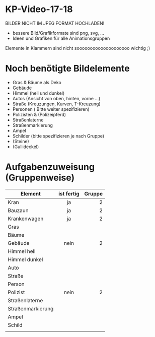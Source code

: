 # KP-Video-17-18

BILDER NICHT IM JPEG FORMAT HOCHLADEN!
- bessere Bild/Grafikformate sind png, svg, ...
- Ideen und Grafiken für alle Animationsgruppen

Elemente in Klammern sind nicht soooooooooooooooooooo wichtig ;)

# Noch benötigte Bildelemente
- Gras & Bäume als Deko
- Gebäude 
- Himmel (hell und dunkel)
- Autos (Ansicht von oben, hinten, vorne ...)
- Straße (Kreuzungen, Kurven, T-Kreuzung)
- Personen (  Bitte weiter spezifizieren)
- Polizisten & (Polizeipferd)
- Straßenlaterne
- Straßenmarkierung
- Ampel
- Schilder (bitte spezifizieren je nach Gruppe)
- (Steine)
- (Gullideckel)




# Aufgabenzuweisung (Gruppenweise)



| Element   |    ist fertig      |  Gruppe |
|----------|:-------------:|------:|
| Kran |  ja | 2 |
| Bauzaun |    ja   |   2 |
| Krankenwagen | ja |    2 |
|   Gras            |    |     |
|     Bäume          |    |     |
|          Gebäude     |  nein  |  2   |
|     Himmel hell          |    |     |
|  Himmel dunkel        |    |     |
|      Auto         |    |     |
|     Straße          |    |     |
|     Person          |    |     |
|     Polizist          |  nein  |  2   |
|     Straßenlaterne          |    |     |
|    Straßenmarkierung           |    |     |
|      Ampel         |    |     |
|      Schild         |    |     |
|               |    |     |
